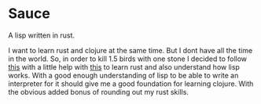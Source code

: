 # Sauce

A lisp written in rust.

I want to learn rust and clojure at the same time. But I dont have all the time in the world. So, in order to kill 1.5 birds with one stone I decided to follow [this](https://buildyourownlisp.com/) with a little help with [this](https://dev.to/deciduously/rust-your-own-lisp-50an) to learn rust and also understand how lisp works. With a good enough understanding of lisp to be able to write an interpreter for it should give me a good foundation for learning clojure. With the obvious added bonus of rounding out my rust skills.